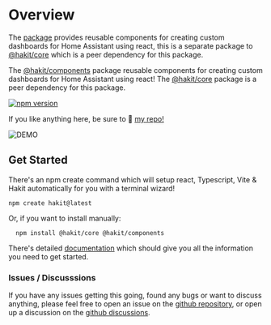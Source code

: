 # Overview

The [package](https://www.npmjs.com/package/@hakit/components) provides reusable components for creating custom dashboards for Home Assistant using react, this is a separate package to [@hakit/core](https://www.npmjs.com/package/@hakit/core) which is a peer dependency for this package.

The [@hakit/components](https://www.npmjs.com/package/@hakit/components) package reusable components for creating custom dashboards for Home Assistant using react! The [@hakit/core](https://www.npmjs.com/package/@hakit/core) package is a peer dependency for this package.

[![npm version](https://badge.fury.io/js/@hakit%2Fcomponents.svg)](https://www.npmjs.com/package/@hakit/components)

If you like anything here, be sure to 🌟 [my repo!](https://github.com/shannonhochkins/ha-component-kit)

![DEMO](https://github.com/shannonhochkins/ha-component-kit/blob/master/stories/hakit-demo.gif?raw=true)

## Get Started
There's an npm create command which will setup react, Typescript, Vite & Hakit automatically for you with a terminal wizard!

```
npm create hakit@latest
```

Or, if you want to install manually:
```
  npm install @hakit/core @hakit/components
```

There's detailed [documentation](https://shannonhochkins.github.io/ha-component-kit) which should give you all the information you need to get started.

### Issues / Discusssions
If you have any issues getting this going, found any bugs or want to discuss anything, please feel free to open an issue on the [github repository](https://github.com/shannonhochkins/ha-component-kit/issues), or open up a discussion on the [github discussions](https://github.com/shannonhochkins/ha-component-kit/discussions).
